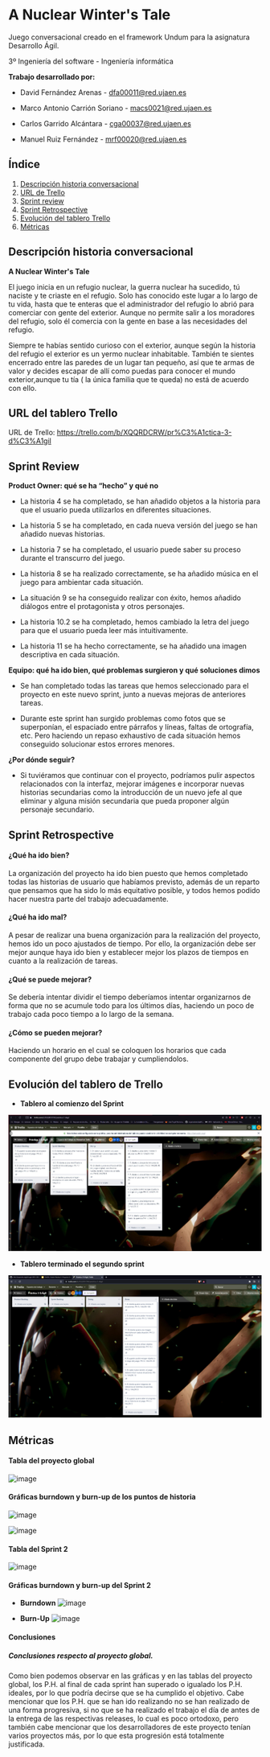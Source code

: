 # A Nuclear Winter's Tale

Juego conversacional creado en el framework Undum para la asignatura Desarrollo Ágil.


3º Ingeniería del software - Ingeniería informática


**Trabajo desarrollado por:**


- David Fernández Arenas - dfa00011@red.ujaen.es

- Marco Antonio Carrión Soriano - macs0021@red.ujaen.es

- Carlos Garrido Alcántara - cga00037@red.ujaen.es

- Manuel Ruiz Fernández - mrf00020@red.ujaen.es


## Índice
 1. [Descripción historia conversacional](#historia)
 2. [URL de Trello](#Trello)
 3. [Sprint review](#Review)
 4. [Sprint Retrospective](#Retro)
 5. [Evolución del tablero Trello](#Tablero)
 6. [Métricas](#metrica)
 


<a name="historia"></a>
## Descripción historia conversacional

**A Nuclear Winter's Tale**

El juego inicia en un refugio nuclear, la guerra nuclear ha sucedido, tú naciste y te criaste en el refugio. Solo has conocido este lugar a lo largo de tu vida, hasta que te enteras que el administrador del refugio lo abrió para comerciar con gente del exterior. Aunque no permite salir a los moradores del refugio, solo él comercia con la gente en base a las necesidades del refugio.

Siempre te habías sentido curioso con el exterior, aunque según la historia del refugio el exterior es un yermo nuclear inhabitable. También te sientes encerrado entre las paredes de un lugar tan pequeño, así que te armas de valor y decides  escapar de allí como puedas para conocer el mundo exterior,aunque tu tía ( la única familia que te queda) no está de acuerdo con ello.



<a name="Trello"></a>
## URL del tablero Trello

URL de Trello: https://trello.com/b/XQQRDCRW/pr%C3%A1ctica-3-d%C3%A1gil


<a name="Review"></a>
## Sprint Review

**Product Owner: qué se ha “hecho” y qué no**

- La historia 4 se ha completado, se han añadido objetos a la historia para que el usuario pueda utilizarlos en diferentes situaciones.

- La historia 5 se ha completado, en cada nueva versión del juego se han añadido nuevas historias.

- La historia 7 se ha completado, el usuario puede saber su proceso durante el transcurro del juego.

- La historia 8 se ha realizado correctamente, se ha añadido música en el juego para ambientar cada situación.

- La situación 9 se ha conseguido realizar con éxito, hemos añadido diálogos entre el protagonista y otros personajes.

- La historia 10.2 se ha completado, hemos cambiado la letra del juego para que el usuario pueda leer más intuitivamente.

- La historia 11 se ha hecho correctamente, se ha añadido una imagen descriptiva en cada situación.


**Equipo: qué ha ido bien, qué problemas surgieron y qué soluciones dimos**

- Se han completado todas las tareas que hemos seleccionado para el proyecto en este nuevo sprint, junto a nuevas mejoras de anteriores tareas.

- Durante este sprint han surgido problemas como fotos que se superponían, el espaciado entre párrafos y líneas, faltas de ortografía, etc. Pero haciendo un repaso exhaustivo de cada situación hemos conseguido solucionar estos errores menores. 



**¿Por dónde seguir?**

- Si tuviéramos que continuar con el proyecto, podríamos pulir aspectos relacionados con la interfaz, mejorar imágenes e incorporar nuevas historias secundarias como la introducción de un nuevo jefe al que eliminar y alguna misión secundaria que pueda proponer algún personaje secundario.


<a name="Retro"></a>
## Sprint Retrospective
#### ¿Qué ha ido bien?

La organización del proyecto ha ido bien puesto que hemos completado todas las  historias de usuario que habíamos previsto, además de un reparto que pensamos
que ha sido lo más equitativo posible, y todos hemos podido hacer nuestra parte del trabajo adecuadamente.


#### ¿Qué ha ido mal?

A pesar de realizar una buena organización para la realización del proyecto, hemos ido un poco ajustados de tiempo. Por ello, la organización debe ser mejor aunque haya ido bien y establecer mejor los plazos de tiempos en cuanto a la realización de tareas.

#### ¿Qué se puede mejorar?

Se debería intentar dividir el tiempo deberíamos intentar organizarnos de forma que no se acumule todo para los últimos días, haciendo un poco de trabajo cada poco tiempo a lo largo de la semana.

#### ¿Cómo se pueden mejorar?

Haciendo un horario en el cual se coloquen los horarios que cada componente del grupo debe trabajar y cumpliendolos.


<a name="Tablero"></a>
## Evolución del tablero de Trello

- **Tablero al comienzo del Sprint**
<img src="capturas/Inicio.JPG" alt="imagen 3" title="Imagen 3">

- **Tablero terminado el segundo sprint**
<img src="capturas/finaltotal.png" alt="imagen 3" title="Imagen 3">


<a name="metrica"></a>
## Métricas

#### Tabla del proyecto global

![image](https://user-images.githubusercontent.com/99319104/169515608-66905507-8ab2-4c71-893b-03f08a3f8e40.png)

#### Gráficas burndown y burn-up de los puntos de historia

![image](https://user-images.githubusercontent.com/99319104/169515685-eeee6cff-6a6c-4f35-9108-e2767615260b.png)

![image](https://user-images.githubusercontent.com/99319104/169515735-b13161cf-5cf8-413a-baa6-0773b41642dd.png)

#### Tabla del Sprint 2
![image](https://user-images.githubusercontent.com/99321069/169520371-333e6fa0-2044-4246-90e3-b85726de2579.png)

#### Gráficas burndown y burn-up del Sprint 2

- **Burndown**
![image](https://user-images.githubusercontent.com/99321069/169520728-29677a4c-3f53-4272-ba81-39fa37712b47.png)

- **Burn-Up**
![image](https://user-images.githubusercontent.com/99321069/169520958-501ec31b-4486-4d78-a01a-86f15bb6481f.png)


#### Conclusiones

##### Conclusiones respecto al proyecto global.

Como bien podemos observar en las gráficas y en las tablas del proyecto global, los P.H. al final de cada sprint han superado o igualado los P.H. ideales, por lo que podría decirse que se ha cumplido el objetivo. Cabe mencionar que los P.H. que se han ido realizando no se han realizado de una forma progresiva, si no que se ha realizado el trabajo el día de antes de la entrega de las respectivas releases, lo cual es poco ortodoxo, pero también cabe mencionar que los desarrolladores de este proyecto tenían varios proyectos más, por lo que esta progresión está totalmente justificada. 

